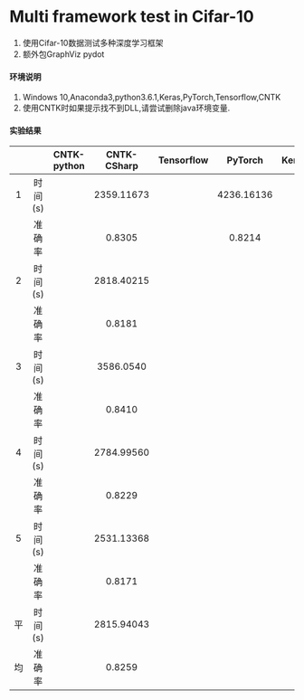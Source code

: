 Multi framework test in Cifar-10
=====

1. 使用Cifar-10数据测试多种深度学习框架<br>
2. 额外包GraphViz pydot

#### 环境说明
1. Windows 10,Anaconda3,python3.6.1,Keras,PyTorch,Tensorflow,CNTK
2. 使用CNTK时如果提示找不到DLL,请尝试删除java环境变量.

#### 实验结果
| | | CNTK-python |CNTK-CSharp| Tensorflow |PyTorch |Keras(Tensorflow)|
|:-----:|:-----:|:-----:|:-----:|:-----:|:-----:|:-----:|
|1|时间(s) | |2359.11673| |4236.16136 |6977.23662 |
| |准确率  | |0.8305| |0.8214 |0.8395|
|2|时间(s)| |2818.40215| | |6815.64579|
| |准确率 | |0.8181| | |0.8410 |
|3|时间(s)| |3586.0540| | | |
| |准确率 | |0.8410| | | |
|4|时间(s)| |2784.99560| | | |
| |准确率 | |0.8229| | | |
|5|时间(s)| |2531.13368| | | |
| |准确率 | |0.8171| | | |
|平|时间(s)| |2815.94043| | | |
|均|准确率 | |0.8259| | | |

